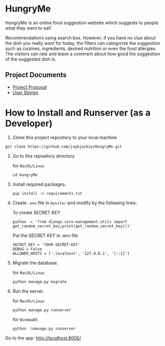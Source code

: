 # HungryMe
HungryMe is an online food suggestion website which suggests to people what they want to eat!

Recommendations using search box. However, if you have no clue about the dish you really want for today, the filters can categorize the suggestion such as cuisines, ingredients, desired nutrition or even the food allergies. The visitors can rate and leave a comment about how good the suggestion of the suggested dish is.

## Project Documents
- [Project Proposal](https://docs.google.com/document/d/1DW7tv5Bpf5_tJoBKPRP4io66zMDQzeJHZ7YWnl435PU/edit?usp=sharing)
- [User Stories](../../wiki/User-Stories)<br>

# How to Install and Runserver (as a Developer)

1. Clone this project repository to your local machine
````
git clone https://github.com/jaybjackie/HungryMe.git
````
2. Go to  this repository directory<br>
   
   for `MacOS/Linux`
   ````
   cd HungryMe
   ````
   
    
3. Install required packages.

    ````
    pip install -r requirements.txt
    ````

4. Create `.env` file in `mysite/` and modify by the following lines:

    To create SECRET KEY
    ```
    python -c 'from django.core.management.utils import get_random_secret_key;print(get_random_secret_key())'
    ```

    Put the SECRET KEY in .env file

    ```
    SECRET_KEY = 'YOUR-SECRET-KEY'
    DEBUG = False
    ALLOWED_HOSTS = ['.localhost', '127.0.0.1', '[::1]']
    ```

5. Migrate the database.

    for `MacOS/Linux`
    ````
    python manage.py migrate
    ````

9. Run the server.
 
   for `MacOS/Linux`
   ````
   python manage.py runserver
   ````
   
   for `WindowOS`
    ````
    python .\manage.py runserver
    ````
 
 Go to the app:
[http://localhost:8000/](http://localhost:8000/)